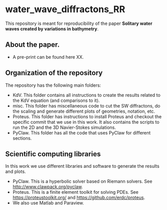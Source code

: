 # water_wave_diffractons_RR
This repository is meant for reproducibility of the paper **Solitary water waves created by variations in bathymetry**.

## About the paper.
* A pre-print can be found here XX.

## Organization of the repository
The repository has the following main folders:

* KdV. This folder contains all instructions to create the results related to the KdV equation (and comparisons to it). 
* misc. This folder has miscellaneous code to cut the SW diffractons, do the scaling and generate different plots of geometries, notation, etc.
* Proteus. This folder has instructions to install Proteus and checkout the specific commit that we use in this work. It also contains the scripts to run the 2D and the 3D Navier-Stokes simulations.
* PyClaw. This folder has all the code that uses PyClaw for different sections.

## Scientific computing libraries
In this work we use different libraries and software to generate the results and plots.
* PyClaw. This is a hyperbolic solver based on Riemann solvers. See http://www.clawpack.org/pyclaw.
* Proteus. This is a finite element toolkit for solving PDEs. See https://proteustoolkit.org/ and https://github.com/erdc/proteus. 
* We also use Matlab and Paraview.

